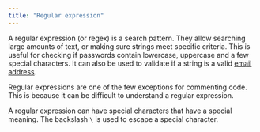 ```yaml
---
title: "Regular expression"
---
```


A regular expression (or regex) is a search pattern. They allow
searching large amounts of text, or making sure strings meet specific
criteria. This is useful for checking if passwords contain lowercase,
uppercase and a few special characters. It can also be used to validate
if a string is a valid [email address](email-address).

Regular expressions are one of the few exceptions for commenting code.
This is because it can be difficult to understand a regular expression.

A regular expression can have special characters that have a special
meaning. The backslash `\` is used to escape a special character.
